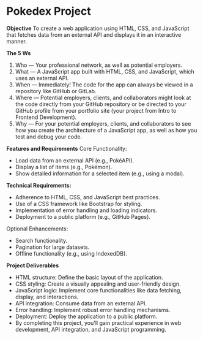 # Pokedex Project

**Objective**
To create a web application using HTML, CSS, and JavaScript that fetches data from an external API and displays it in an interactive manner.
 

**The 5 Ws**
1. Who — Your professional network, as well as potential employers.
2. What — A JavaScript app built with HTML, CSS, and JavaScript, which uses an
external API.
3. When — Immediately! The code for the app can always be viewed in a repository like GitHub or GitLab.
4. Where — Potential employers, clients, and collaborators might look at the code directly from your GitHub repository or be directed to your GitHub profile from your
portfolio site (your project from Intro to Frontend Development).
5. Why — For your potential employers, clients, and collaborators to see how you create the architecture of a JavaScript app, as well as how you test and debug your code.

**Features and Requirements**
Core Functionality:
- Load data from an external API (e.g., PokéAPI).
- Display a list of items (e.g., Pokémon).
- Show detailed information for a selected item (e.g., using a modal).

**Technical Requirements:**
- Adherence to HTML, CSS, and JavaScript best practices.
- Use of a CSS framework like Bootstrap for styling.
- Implementation of error handling and loading indicators.
- Deployment to a public platform (e.g., GitHub Pages).

Optional Enhancements:
- Search functionality.
- Pagination for large datasets.
- Offline functionality (e.g., using IndexedDB).

**Project Deliverables**
- HTML structure: Define the basic layout of the application.
- CSS styling: Create a visually appealing and user-friendly design.
- JavaScript logic: Implement core functionalities like data fetching, display, and interactions.
- API integration: Consume data from an external API.
- Error handling: Implement robust error handling mechanisms.
- Deployment: Deploy the application to a public platform.
- By completing this project, you'll gain practical experience in web development, API integration, and JavaScript programming.


